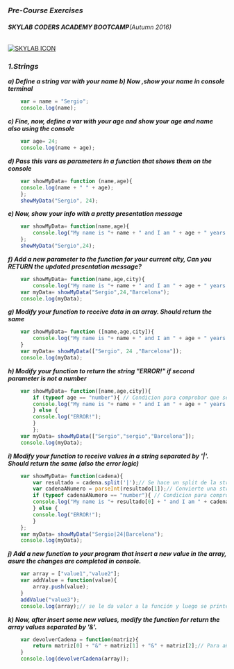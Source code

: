 ### _Pre-Course Exercises_
###### **SKYLAB CODERS ACADEMY BOOTCAMP**_(Autumn 2016)_
[![SKYLAB ICON](https://camo.githubusercontent.com/7b3a7c3e9cdafad0258e05bbfd5b9d2ca38ba912/687474703a2f2f7777772e736b796c6162636f646572732e636f6d2f696d616765732f3430332f64656661756c742e706e67)](http://www.skylabcoders.com/es/)
### **_1.Strings_**
**_a) Define a string var with your name b) Now ,show your name in console terminal_**
```javascript
    var = name = "Sergio";
    console.log(name);
```

**_c) Fine, now, define a var with your age and show your age and name also using the console_**

```javascript
    var age= 24;
    console.log(name + age);
```

**_d) Pass this vars as parameters in a function that shows them on the console_**

```javascript
    var showMyData= function (name,age){
    console.log(name + " " + age);
    };
    showMyData("Sergio", 24);
```

**_e) Now, show your info with a pretty presentation message_**

```javascript
    var showMyData= function(name,age){
        console.log("My name is "+ name + " and I am " + age + " years old");
    };
    showMyData("Sergio",24);

```

**_f) Add a new parameter to the function for your current city, Can you RETURN the updated presentation message?_**

```javascript
    var showMyData= function(name,age,city){
        console.log("My name is "+ name + " and I am " + age + " years old and I live in " + city);
    var myData= showMyData("Sergio",24,"Barcelona");
    console.log(myData);

```

**_g) Modify your function to receive data in an array. Should return the same_**

```javascript
    var showMyData= function ([name,age,city]){
        console.log("My name is "+ name + " and I am " + age + " years old and I live in " + city);
    }
    var myData= showMyData(["Sergio", 24 ,"Barcelona"]);
    console.log(myData);
```

**_h) Modify your function to return the string "ERROR!" if second parameter is not a number_**

```javascript
    var showMyData= function([name,age,city]){
        if (typeof age == "number"){ // Condicion para comprobar que sea un numero la variable en cuestion.
        console.log("My name is "+ name + " and I am " + age + " years old and I live in " + city);
        } else {
        console.log("ERROR!");
        }
        };
    var myData= showMyData(["Sergio","sergio","Barcelona"]);
    console.log(myData);
```

**_i) Modify your function to receive values in a string separated by '|'. Should return the same (also the error logic)_**

```javascript
    var showMyData= function(cadena){
        var resultado = cadena.split('|');// Se hace un split de la string para convertirla en array y luego escoger los elementos uno a uno. Se ha de  escoger el separador.
        var cadenaANumero = parseInt(resultado[1]);// Convierte una string en numero.
        if (typeof cadenaANumero == "number"){ // Condicion para comprobar que sea  un numero la variable en cuestion. 
        console.log("My name is "+ resultado[0] + " and I am " + cadenaANumero + "  years old and I live in " + resultado[2]);
        } else {
        console.log("ERROR!");
        }
    };
    var myData= showMyData("Sergio|24|Barcelona");
    console.log(myData);
```

**_j) Add a new function to your program that insert a new value in the array, asure the changes are completed in console._**

```javascript
    var array = ["value1","value2"];  
    var addValue = function(value){
        array.push(value);
    }
    addValue("value3"); 
    console.log(array);// se le da valor a la función y luego se printea la array que modifica dicha función por si sola.
```

**_k) Now, after insert some new values, modify the function for return the array values separated by '&'._**

```javascript
    var devolverCadena = function(matriz){
        return matriz[0] + "&" + matriz[1] + "&" + matriz[2];// Para añadir separadores en los elementos de un array conociendo la longitud.
    } 
    console.log(devolverCadena(array));
```

